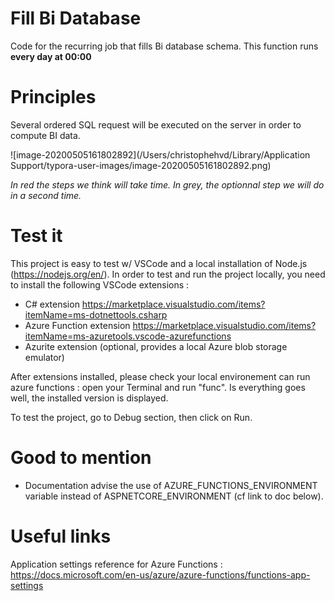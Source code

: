 # Fill Bi Database
Code for the recurring job that fills Bi database schema.
This function runs **every day at 00:00**

# Principles
Several ordered SQL request will be executed on the server in order to compute BI data.

![image-20200505161802892](/Users/christophehvd/Library/Application Support/typora-user-images/image-20200505161802892.png)

*In red the steps we think will take time. In grey, the optionnal step we will do in a second time.*



# Test it

This project is easy to test w/ VSCode and a local installation of Node.js (https://nodejs.org/en/).
In order to test and run the project locally, you need to install the following VSCode extensions : 
* C# extension https://marketplace.visualstudio.com/items?itemName=ms-dotnettools.csharp
* Azure Function extension https://marketplace.visualstudio.com/items?itemName=ms-azuretools.vscode-azurefunctions
* Azurite extension (optional, provides a local Azure blob storage emulator)

After extensions installed, please check your local environement can run azure functions : open your Terminal and run "func". Is everything goes well,
the installed version is displayed.

To test the project, go to Debug section, then click on Run.

# Good to mention
* Documentation advise the use of AZURE_FUNCTIONS_ENVIRONMENT variable instead of ASPNETCORE_ENVIRONMENT (cf link to doc below).

# Useful links
Application settings reference for Azure Functions : https://docs.microsoft.com/en-us/azure/azure-functions/functions-app-settings 